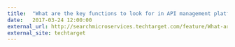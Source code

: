 ```yaml
---
title:  "What are the key functions to look for in API management platforms?"
date:   2017-03-24 12:00:00
external_url: http://searchmicroservices.techtarget.com/feature/What-are-the-key-functions-to-look-for-in-API-management-platforms
external_site: techtarget
---
```

